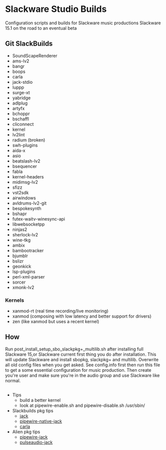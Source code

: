 # Slackware Studio Builds
Configuration scripts and builds for Slackware music productions
Slackware 15.1 on the road to an eventual beta

## Git SlackBuilds
* SoundScapeRenderer
* ams-lv2
* bangr
* boops
* carla
* jack-stdio
* luppp
* surge-xt
* yabridge
* adlplug
* artyfx
* bchoppr
* bschaffl
* cliconnect
* kernel
* lv2lint
* radium (broken)
* swh-plugins
* aida-x
* asio
* beatslash-lv2
* bsequencer
* fabla
* kernel-headers
* midimsg-lv2
* sfizz
* vst2sdk
* airwindows
* avldrums-lv2-git
* bespokesynth
* bshapr
* futex-waitv-winesync-api
* libwebsocketpp
* ninjas2
* sherlock-lv2
* wine-tkg
* ambix
* bambootracker
* bjumblr
* bslizr
* geonkick
* lsp-plugins
* perl-xml-parser
* sorcer
* xmonk-lv2

### Kernels
* xanmod-rt (real time recording/live monitoring)
* xanmod (composing with low latency and better support for drivers)
* zen (like xanmod but uses a recent kernel)

## How
Run post_install_setup_sbo_slackpkg+_multilib.sh after installing full
Slackware 15,or Slackware current first thing you do after installation.
This will update Slackware and install sbopkg, slackpkg+ and multilib.
Overwrite all old config files when you get asked.
See config.info first then run this file to get a some essential configuration
for music production. Then create you're user and make sure you're in the audio
group and use Slackware like normal.

## 
* Tips
  * build a better kernel
  * look at pipewire-enable.sh and pipewire-disable.sh /usr/sbin/
* Slackbuilds pkg tips
  * [jack](https://slackbuilds.org/repository/15.0/audio/jack/)
  * [pipewire-native-jack](https://slackbuilds.org/repository/15.0/audio/pipewire-native-jack/)
  * [carla](https://slackbuilds.org/repository/15.0/audio/carla/)
* Alien pkg tips
  * [pipewire-jack](http://www.slackware.com/~alien/slackbuilds/pipewire-jack/)
  * [pulseaudio-jack](http://www.slackware.com/~alien/slackbuilds/pulseaudio-jack/pkg64/)
